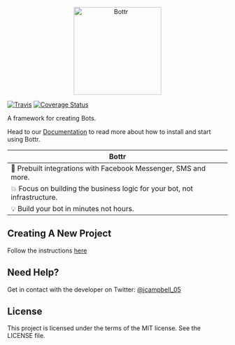 <p align="center">
<img alt="Bottr" src="https://bottr.co/images/logo-d65664e2.png" height="200" />
</p>

[![Travis](https://img.shields.io/travis/Bottr-js/Bottr.svg?maxAge=2592000)](https://travis-ci.org/Bottr-js/Bottr) [![Coverage Status](https://coveralls.io/repos/github/Bottr-js/Bottr/badge.svg?branch=master)](https://coveralls.io/github/Bottr-js/Bottr?branch=master)

A framework for creating Bots.

Head to our [Documentation](https://bottr.co/docs.html) to read more about how to install and start using Bottr.

| Bottr         |
| ------------- |
| :rocket: Prebuilt integrations with Facebook Messenger, SMS and more. |
| :boom: Focus on building the business logic for your bot, not infrastructure. |
| :bulb: Build your bot in minutes not hours. |

## Creating A New Project

Follow the instructions [here](https://bottr.co/docs.html)

## Need Help?

Get in contact with the developer on Twitter: [@jcampbell_05](https://twitter.com/jcampbell_05)

## License

This project is licensed under the terms of the MIT license. See the LICENSE file.
